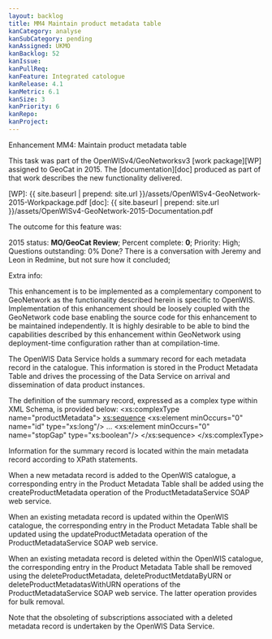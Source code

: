 ```yaml
---
layout: backlog
title: MM4 Maintain product metadata table
kanCategory: analyse
kanSubCategory: pending
kanAssigned: UKMO
kanBacklog: 52
kanIssue:
kanPullReq:
kanFeature: Integrated catologue
kanRelease: 4.1
kanMetric: 6.1
kanSize: 3
kanPriority: 6
kanRepo:
kanProject:
---
```

Enhancement MM4: Maintain product metadata table

This task was part of the OpenWISv4/GeoNetworksv3 [work package][WP] assigned to GeoCat in 2015.  The [documentation][doc] produced as part of that work describes the new functionality delivered.

[WP]: {{ site.baseurl | prepend: site.url }}/assets/OpenWISv4-GeoNetwork-2015-Workpackage.pdf
[doc]: {{ site.baseurl | prepend: site.url }}/assets/OpenWISv4-GeoNetwork-2015-Documentation.pdf

The outcome for this feature was:

2015 status: **MO/GeoCat Review**; Percent complete: **0**; Priority: High; Questions outstanding: 0% Done? There is a conversation with Jeremy and Leon in Redmine, but not sure how it concluded;

Extra info:

This enhancement is to be implemented as a complementary component to GeoNetwork as the functionality described herein is specific to OpenWIS. Implementation of this enhancement should be loosely coupled with the GeoNetwork code base enabling the source code for this enhancement to be maintained independently. It is highly desirable to be able to bind the capabilities described by this enhancement within GeoNetwork using deployment-time configuration rather than at compilation-time.

The OpenWIS Data Service holds a summary record for each metadata record in the catalogue. This information is stored in the Product Metadata Table and drives the processing of the Data Service on arrival and dissemination of data product instances.

The definition of the summary record, expressed as a complex type within XML Schema, is provided below:
<xs:complexType name="productMetadata">
<xs:sequence>
<xs:element minOccurs="0" name="id" type="xs:long"/>
...
<xs:element minOccurs="0" name="stopGap" type="xs:boolean"/>
</xs:sequence>
</xs:complexType>

Information for the summary record is located within the main metadata record according to XPath statements.

When a new metadata record is added to the OpenWIS catalogue, a corresponding entry in the Product Metadata Table shall be added using the createProductMetadata operation of the ProductMetadataService SOAP web service.

When an existing metadata record is updated within the OpenWIS catalogue, the corresponding entry in the Product Metadata Table shall be updated using the updateProductMetadata operation of the ProductMetadataService SOAP web service.

When an existing metadata record is deleted within the OpenWIS catalogue, the corresponding entry in the Product Metadata Table shall be removed using the deleteProductMetadata, deleteProductMetdataByURN or deleteProductMetadatasWithURN operations of the ProductMetadataService SOAP web service. The latter operation provides for bulk removal.

Note that the obsoleting of subscriptions associated with a deleted metadata record is undertaken by the OpenWIS Data Service.
